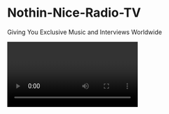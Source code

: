 # Nothin-Nice-Radio-TV
Giving You Exclusive Music and Interviews Worldwide 

<?xml version="1.0" encoding="iso-8859-1"?>
<Videos>
	<Video>
		<Title>Dj Nothin Nice Grammy Member discuss topic Nothin Nice Radio TV Eps 1</Title>
		<Image>http://rokudev.roku.com/rokudev/examples/videoplayer/images/DjNothinNice.jpg</Image>
		<Url>https://www.youtube.com/watch?v=E9I8CylVdCk&t=2336s</Url>
	</Video>
		
</Videos>
